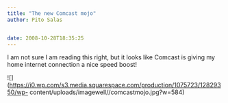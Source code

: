 ```yaml
---
title: "The new Comcast mojo"
author: Pito Salas


date: 2008-10-28T18:35:25
---
```




I am  not sure I am reading this right, but it looks like Comcast is giving my
home internet connection a nice speed boost!

![](https://i0.wp.com/s3.media.squarespace.com/production/1075723/12829350/wp-
content/uploads/imagewell//comcastmojo.jpg?w=584)



